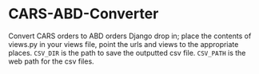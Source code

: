 # CARS-ABD-Converter
Convert CARS orders to ABD orders
Django drop in; place the contents of views.py in your views file, point the urls and views to the appropriate places.
`CSV_DIR` is the path to save the outputted csv file.
`CSV_PATH` is the web path for the csv files.
